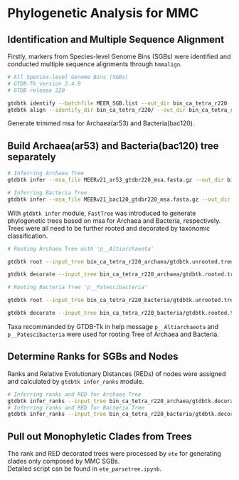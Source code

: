 # Phylogenetic Analysis for MMC  

## Identification and Multiple Sequence Alignment  
  
Firstly, markers from Species-level Genome Bins (SGBs) were identified and conducted multiple sequence alignments through `hmmalign`.

```bash
# All Species-level Genome Bins (SGBs)
# GTDB-Tk version 2.4.0
# GTDB release 220

gtdbtk identify --batchfile MEER_SGB.list --out_dir bin_ca_tetra_r220 --cpus 64 -x fa
gtdbtk align --identify_dir bin_ca_tetra_r220/ --out_dir bin_ca_tetra_r220/ --cpus 64
```

Generate trimmed msa for Archaea(ar53) and Bacteria(bac120).

## Build Archaea(ar53) and Bacteria(bac120) tree separately  

```bash
# Inferring Archaea Tree
gtdbtk infer --msa_file MEERv21_ar53_gtdbr220_msa.fasta.gz --out_dir bin_ca_tetra_r220_archaea --cpus 64

# Inferring Bacteria Tree
gtdbtk infer --msa_file MEERv21_bac120_gtdbr220_msa.fasta.gz --out_dir bin_ca_tetra_r220_bacteria --cpus 64
```

With `gtdbtk infer` module, `FastTree` was introduced to generate phylogenetic trees based on msa for Archaea and Bacteria, respectively. Trees were all need to be further rooted and decorated by taxonomic classification.

```bash
# Rooting Archaea Tree with 'p__Altiarchaeota'

gtdbtk root --input_tree bin_ca_tetra_r220_archaea/gtdbtk.unrooted.tree --outgroup_taxon p__Altiarchaeota --output_tree bin_ca_tetra_r220_archaea/gtdbtk.rooted.tree --gtdbtk_classification_file MEERv21_d95_gtdbr220_ar53_summary.tsv

gtdbtk decorate --input_tree bin_ca_tetra_r220_archaea/gtdbtk.rooted.tree --output_tree bin_ca_tetra_r220_archaea/gtdbtk.decorated.tree --gtdbtk_classification_file MEERv21_d95_gtdbr220_ar53_summary.tsv

# Rooting Bacteria Tree 'p__Patescibacteria'

gtdbtk root --input_tree bin_ca_tetra_r220_bacteria/gtdbtk.unrooted.tree --outgroup_taxon p__Patescibacteria --output_tree bin_ca_tetra_r220_bacteria/gtdbtk.rooted.tree --gtdbtk_classification_file MEERv21_d95_gtdbr220_bac120_summary.tsv

gtdbtk decorate --input_tree bin_ca_tetra_r220_bacteria/gtdbtk.rooted.tree --output_tree bin_ca_tetra_r220_bacteria/gtdbtk.decorated.tree --gtdbtk_classification_file MEERv21_d95_gtdbr220_bac120_summary.tsv
```

Taxa recommanded by GTDB-Tk in help message `p__Altiarchaeota` and `p__Patescibacteria` were used for rooting Tree of Archaea and Bacteria.

## Determine Ranks for SGBs and Nodes

Ranks and Relative Evolutionary Distances (REDs) of nodes were assigned and calculated by `gtdbtk infer_ranks` module.

```bash
# Inferring ranks and RED for Archaea Tree
gtdbtk infer_ranks --input_tree bin_ca_tetra_r220_archaea/gtdbtk.decorated.tree --ingroup_taxon d__Archaea --output_tree bin_ca_tetra_r220_archaea/gtdbtk.infer_RED_ranks.tree
# Inferring ranks and RED for Bacteria Tree
gtdbtk infer_ranks --input_tree bin_ca_tetra_r220_bacteria/gtdbtk.decorated.tree --ingroup_taxon d__Bacteria --output_tree bin_ca_tetra_r220_bacteria/gtdbtk.infer_RED_rankstree
```

## Pull out Monophyletic Clades from Trees

The rank and RED decorated trees were processed by `ete` for generating clades only composed by MMC SGBs.  
Detailed script can be found in `ete_parsetree.ipynb`.